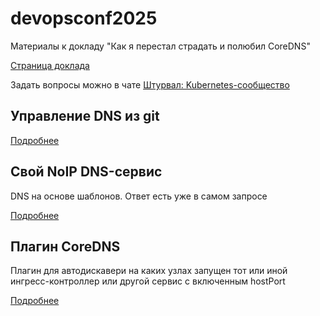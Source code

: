 # devopsconf2025
Материалы к докладу "Как я перестал страдать и полюбил CoreDNS" 

[Страница доклада](https://devopsconf.io/moscow/2025/abstracts/14190)

Задать вопросы можно в чате [Штурвал: Kubernetes-сообщество](https://t.me/shturval_community)

## Управление DNS из git

[Подробнее](./01_git-dns/README.md)

## Свой NoIP DNS-сервис
DNS на основе шаблонов. Ответ есть уже в самом запросе

[Подробнее](./02_shturval-link/README.md)

## Плагин CoreDNS
Плагин для автодискавери на каких узлах запущен тот или иной ингресс-контроллер или другой сервис с включенным hostPort

[Подробнее](./03_coreha/README.md)